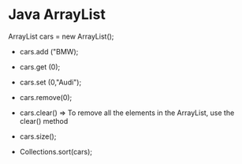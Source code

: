 # Java ArrayList

ArrayList <String> cars = new ArrayList<String>();

- cars.add ("BMW);
- cars.get (0);
- cars.set (0,"Audi");
- cars.remove(0);
- cars.clear() => To remove all the elements in the ArrayList, use the clear() method
- cars.size();

- Collections.sort(cars);
